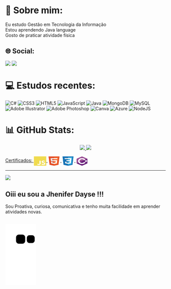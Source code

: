 # 💫 Sobre mim:
Eu estudo Gestão em Tecnologia da Informação<br> Estou aprendendo Java language<br> Gosto de praticar atividade física


## 🌐 Social:
<div> 
   <a href = "mailto:jheniferdayseq@gmail.com"><img src="https://img.shields.io/badge/-Gmail-%23333?style=for-the-badge&logo=gmail&logoColor=white" target="_blank"></a>
  <a href="https://www.linkedin.com/in/jhenifer-dayse-262647116/" target="_blank"><img src="https://img.shields.io/badge/-LinkedIn-%230077B5?style=for-the-badge&logo=linkedin&logoColor=white" target="_blank"></a> 
 
</div> 

# 💻 Estudos recentes:
![C#](https://img.shields.io/badge/c%23-%23239120.svg?style=for-the-badge&logo=c-sharp&logoColor=white) ![CSS3](https://img.shields.io/badge/css3-%231572B6.svg?style=for-the-badge&logo=css3&logoColor=white) ![HTML5](https://img.shields.io/badge/html5-%23E34F26.svg?style=for-the-badge&logo=html5&logoColor=white) ![JavaScript](https://img.shields.io/badge/javascript-%23323330.svg?style=for-the-badge&logo=javascript&logoColor=%23F7DF1E) ![Java](https://img.shields.io/badge/java-%23ED8B00.svg?style=for-the-badge&logo=java&logoColor=white) ![MongoDB](https://img.shields.io/badge/MongoDB-%234ea94b.svg?style=for-the-badge&logo=mongodb&logoColor=white) ![MySQL](https://img.shields.io/badge/mysql-%2300f.svg?style=for-the-badge&logo=mysql&logoColor=white) ![Adobe Illustrator](https://img.shields.io/badge/adobeillustrator-%23FF9A00.svg?style=for-the-badge&logo=adobeillustrator&logoColor=white) ![Adobe Photoshop](https://img.shields.io/badge/adobephotoshop-%2331A8FF.svg?style=for-the-badge&logo=adobephotoshop&logoColor=white) ![Canva](https://img.shields.io/badge/Canva-%2300C4CC.svg?style=for-the-badge&logo=Canva&logoColor=white) ![Azure](https://img.shields.io/badge/azure-%230072C6.svg?style=for-the-badge&logo=azure-devops&logoColor=white) ![NodeJS](https://img.shields.io/badge/node.js-6DA55F?style=for-the-badge&logo=node.js&logoColor=white)
# 📊 GitHub Stats:
<div align="center">
  <a href="https://github.com/JheniferDayse">
  <img height="180em" src="https://github-readme-stats.vercel.app/api?username=JheniferDayse&show_icons=true&theme=dracula&include_all_commits=true&count_private=true"/>
  <img height="180em" src="https://github-readme-stats.vercel.app/api/top-langs/?username=JheniferDayse&layout=compact&langs_count=7&theme=dracula"/>
</div>
<div style="display: inline_block"><br>
   Certificados:
  <img align="center" alt="JheniferDayse-Js" height="30" width="40" src="https://raw.githubusercontent.com/devicons/devicon/master/icons/javascript/javascript-plain.svg">
  <img align="center" alt="JheniferDayse-HTML" height="30" width="40" src="https://raw.githubusercontent.com/devicons/devicon/master/icons/html5/html5-original.svg">
  <img align="center" alt="JheniferDayse-CSS" height="30" width="40" src="https://raw.githubusercontent.com/devicons/devicon/master/icons/css3/css3-original.svg">
  <img align="center" alt="JheniferDayse-Csharp" height="30" width="40" src="https://raw.githubusercontent.com/devicons/devicon/master/icons/csharp/csharp-original.svg">


---
[![](https://visitcount.itsvg.in/api?id=JheniferDayse&icon=0&color=0)](https://visitcount.itsvg.in)

<!-- Proudly created with GPRM ( https://gprm.itsvg.in ) -->


## Oiii eu sou a Jhenifer Dayse !!!
Sou Proativa, curiosa, comunicativa e tenho muita facilidade em aprender atividades novas.

  
  ##
 


  ![snake gif](https://github.com/JheniferDayse/JheniferDayse/blob/output/github-contribution-grid-snake.svg)
